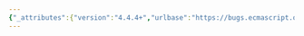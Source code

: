 ```yaml
---
{"_attributes":{"version":"4.4.4+","urlbase":"https://bugs.ecmascript.org/","maintainer":"dherman@mozilla.com"},"bug":{"bug_id":555,"creation_ts":"2012-07-14 21:48:00 -0700","short_desc":"13.5: undefined \"object\"","delta_ts":"2012-09-28 12:24:30 -0700","product":"Draft for 6th Edition","component":"editorial issue","version":"Rev 9: July 8, 2012 Draft","rep_platform":"All","op_sys":"All","bug_status":"RESOLVED","resolution":"FIXED","priority":"Normal","bug_severity":"normal","everconfirmed":true,"reporter":{"uid":"jmdyck","name":"Michael Dyck"},"assigned_to":{"uid":"allen","name":"Allen Wirfs-Brock"},"long_desc":[{"commentid":1339,"comment_count":0,"who":{"uid":"jmdyck","name":"Michael Dyck"},"bug_when":"2012-07-14 21:48:13 -0700","thetext":"In 13.5 \"Class Definitions\",\nunder \"Runtime Semantics: ClassDefinitionEvaluation\",\nstep 12 says:\n    \"Call the [[DefineOwnProperty]] internal method of object\n     with arguments \"constructor\", desc, and false.\"\nbut 'object' is not defined."},{"commentid":1473,"comment_count":1,"who":{"uid":"allen","name":"Allen Wirfs-Brock"},"bug_when":"2012-08-13 19:41:33 -0700","thetext":"should be proto.  corrected in editor's draft"},{"commentid":1737,"comment_count":2,"who":{"uid":"allen","name":"Allen Wirfs-Brock"},"bug_when":"2012-09-28 12:24:30 -0700","thetext":"fixed in rev10, Sept. 27 2012 draft"}]}}
---
```

